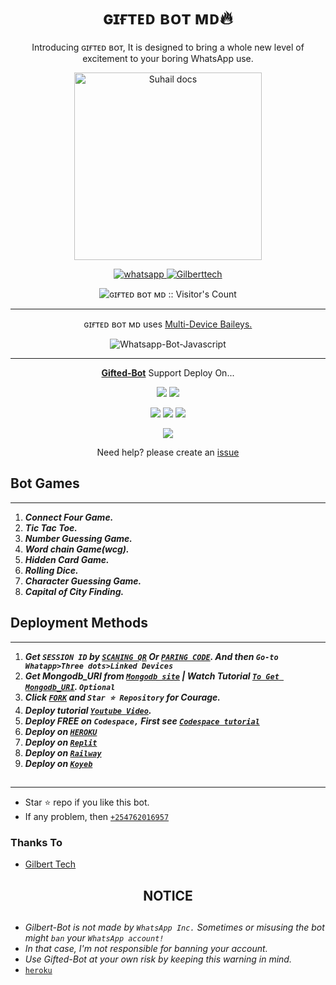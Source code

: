  <h1 align="center"> ɢɪғᴛᴇᴅ ʙᴏᴛ ᴍᴅ🔥 </h1> 
<p align="center"> Introducing ɢɪғᴛᴇᴅ ʙᴏᴛ, It is designed to bring a whole new level of excitement to your boring WhatsApp use. </p>

<p align="center">
  <a href="https://github.com/Gilbertkyalo/gilbert-bot-md">
    <img alt="Suhail docs" height="300" src="https://telegra.ph/file/54efddccf41281ad7ec51.jpg">
  </a>
</p>
    
   
   
<p align="center">
  <a href="https://wa.me/+254795443901?text=Hi+Bro--+I+Need+Help.+I+messaged+you+from+ɢɪғᴛᴇᴅ ʙᴏᴛ+Repo" target="_blank">
    <img alt="whatsapp" src="https://img.shields.io/badge/ Whatsapp -25D366?style=for-the-badge&logo=whatsapp&logoColor=white" />
 
  <a aria-label="ɢɪғᴛᴇᴅ ʙᴏᴛ is free to use" href="https://github.com/Gilbertkyalo/gilbert-bot-md" target="_blank">
    <img alt="Gilberttech" src="https://img.shields.io/youtube/channel/subscribers/UCU071AMRqcd5mfTdCgJFwPg" target="_blank" />
  </a>

</p>
<p align="center"><img src="https://profile-counter.glitch.me/{SuhailTechInfo}/count.svg" alt="ɢɪғᴛᴇᴅ ʙᴏᴛ ᴍᴅ :: Visitor's Count" /></p>

---




<p align="center"> ɢɪғᴛᴇᴅ ʙᴏᴛ ᴍᴅ uses
  <a href="https://github.com/adiwajshing/Baileys">Multi-Device Baileys.</a>
</p>
<p align="center">
  <img title="Whatsapp-Bot-Javascript" src="https://img.shields.io/badge/Javascript-363303?style=for-the-badge&logo=javascript&logoColor=c6c631"></img>
</p>

---

<p align="center">
  <a href="https://github.com/Gilbertkyalo/gilbert-bot-md"><b>Gifted-Bot</b></a> Support Deploy On...
</p>

<p align="center">
  <a href="https://github.com/SuhailTechInfo/Suhail-Md/blob/main/temp/deploy-on-vps.md"><img src="https://img.shields.io/badge/self hosting-3d1513?style=for-the-badge&logo=serverless&logoColor=FD5750"></a>
  <a href="https://railway.app/template/GZOvIe?referralCode=wVDLrh"><img src="https://img.shields.io/badge/railway-3e164f?style=for-the-badge&logo=railway&logoColor=0B0D0E"></a>
</p>
<p align="center">
  <a href="https://dashboard.heroku.com/new?template=https%3A%2F%2Fgithub.com%2FGilbertkyalo%2Fgilbert-bot-md"><img src="https://img.shields.io/badge/heroku-9d7acc?style=for-the-badge&logo=heroku&logoColor=430098"></a>
  <a href="https://suhail-web01.vercel.app/replit.html"><img src="https://img.shields.io/badge/replit-253c99?style=for-the-badge&logo=replit&logoColor=F26207"></a>
  <a href="https://app.koyeb.com/apps/deploy?type=git&repository=github.com/Gilbertkyalo/gilbert-bot-md&branch=main&env[SESSION_ID]&env[OWNER_NUMBER]=254795443901&env[MONGODB_URI]&&env[OWNER_NAME]=ɢɪғᴛᴇᴅ ᴛᴇᴄʜ&env[KOYEB_API]&env[PREFIX]=.&env[WAPRESENCE]&env[AUTO_READ_STATUS]=true&env[DISABLE_PM]=false&env[PACK_AUTHER]=whatsapp+bot&env[PACK_NAME]=ɢɪғᴛᴇᴅ ᴛᴇᴄʜ&env[STYLE]=0&env[MODE]=private&env[READ_MESSAGE]=false&env[THEME]=GILBERT&env[WARN_COUNT]=3&env[BLOCK_JID]=null&env[TIME_ZONE]=Africa/Nairobi&name=gilbert-tech&env[KOYEB_NAME]=suhail-md&env[SUDO]=null&env[THUMB_IMAGE]=https://telegra.ph/file/54efddccf41281ad6ec51.jpg"><img src="https://img.shields.io/badge/koyeb-033604?style=for-the-badge&logo=koyeb&logoColor=white"></a>
</p>
<p align="center">
  <a href="https://youtu.be/3NdJb6_1cJM"><img src="https://img.shields.io/badge/CodeSpace-green?colorA=%23ff000&colorB=%23017e40&style=for-the-badge&logo=git&logoColor=white"></a>
</p>
<p align="center">Need help? please create an <a href="https://github.com/Gilbertkyalo/gilbert-bot-md/issues">issue</a></p>

 



## Bot Games
---
1. ***Connect Four Game.***
2.  ***Tic Tac Toe.***
3.  ***Number Guessing Game.***
4.  ***Word chain Game(wcg).***
5.  ***Hidden Card Game.***
6.  ***Rolling Dice.***
7.  ***Character Guessing Game.***
8.  ***Capital of City Finding.***
##


 




    
   
## Deployment Methods
---
1.  ***Get `SESSION ID` by [`SCANING QR`](https://qr-scan.gilberttech.co.ke/) Or [`PARING CODE`](https://replit.com/@gilbert254/GilbertTechPairingCode#index.js). And then `Go-to Whatapp>Three dots>Linked Devices`***
2.  ***Get Mongodb_URI from [`Mongodb site`](https://www.mongodb.com/) | Watch Tutorial [`To Get Mongodb_URI`](https://youtu.be/6rnftFl0fAI). `Optional`***
3.  ***Click [`FORK`](https://github.com/Gilbertkyalo/gilbert-bot-md/fork) and `Star ⭐ Repository` for Courage.***
4.  ***Deploy tutorial [`Youtube Video`](https://youtu.be/6rnftFl0fAI).***
5.  ***Deploy FREE on `Codespace,` First see [`Codespace tutorial`](https://youtu.be/3NdJb6_1cJM)***
6.  ***Deploy on [`HEROKU`](https://dashboard.heroku.com/new?template=https%3A%2F%2Fgithub.com%2FGilbertkyalo%2Fgilbert-bot-md)***
7.  ***Deploy on [`Replit`](https://replit.com/github/Gilbertkyalo/gilber-bot-md)***
8.  ***Deploy on [`Railway`](https://railway.app/template/GZOvIe?referralCode=wVDLrh)***
9.  ***Deploy on [`Koyeb`](https://app.koyeb.com/apps/deploy?type=git&repository=github.com/SuhailTechInfo/Suhail-Md&branch=main&env[SESSION_ID]&env[OWNER_NUMBER]=254795443901&env[MONGODB_URI]&&env[OWNER_NAME]=ɢɪғᴛᴇᴅᴛᴇᴄʜ&env[KOYEB_API]&env[PREFIX]=.&env[WAPRESENCE]&env[AUTO_READ_STATUS]=true&env[DISABLE_PM]=true&env[PACK_AUTHER]=whatsapp+bot&env[PACK_NAME]=ɢɪғᴛᴇᴅᴛᴇᴄʜ&env[STYLE]=0&env[MODE]=private&env[READ_MESSAGE]=false&env[THEME]=GILBERT&env[WARN_COUNT]=3&env[BLOCK_JID]=null&env[TIME_ZONE]=Africa/Nairobi&name=suhail-md&env[KOYEB_NAME]=suhail-md&env[SUDO]=null&env[THUMB_IMAGE]=https://telegra.ph/file/54efddccf41281ad7ec51.jpg)***

##
---


- Star ⭐ repo if you like this bot.
- If any problem, then [`+254762016957`](https://wa.me/254795443901)


### Thanks To
- [Gilbert Tech](https://github.com/Gilbertkyalo)




<h2 align="center">  NOTICE
</h2>
   
## 
- *Gilbert-Bot is not made by `WhatsApp Inc.` Sometimes or misusing the bot might `ban` your `WhatsApp account!`*
- *In that case, I'm not responsible for banning your account.*
- *Use Gifted-Bot at your own risk by keeping this warning in mind.*
- [`heroku`]( https://dashboard.heroku.com/new?template=https://github.com/Gilbertkyalo/gilbert-bot-md)
